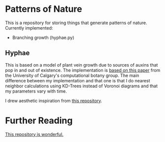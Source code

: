 # Patterns of Nature
This is a repository for storing things that generate patterns of nature. Currently implemented:

* Branching growth (hyphae.py)

## Hyphae

This is based on a model of plant vein growth due to sources of auxins that pop in and out of existence. The implementation is [based on this paper](http://algorithmicbotany.org/papers/venation.sig2005.pdf) from the University of Calgary's computational botany group. The main difference between my implementation and that one is that I do nearest neighbor calculations using KD-Trees instead of Voronoi diagrams and that my parameters vary with time.



I drew aesthetic inspiration from [this repository](https://github.com/jblondin/hyphae/tree/master).

# Further Reading

[This repository is wonderful.](https://github.com/jasonwebb/morphogenesis-resources)

